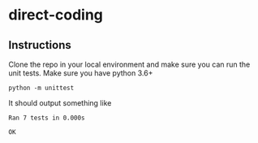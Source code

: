 # direct-coding

## Instructions

Clone the repo in your local environment and make sure you can run the unit tests. Make sure you have python 3.6+

`python -m unittest`

It should output something like

```
Ran 7 tests in 0.000s

OK
```
